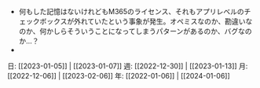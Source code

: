 - 何もした記憶はないけれどもM365のライセンス、それもアプリレベルのチェックボックスが外れていたという事象が発生。オペミスなのか、勘違いなのか、何かしらそういうことになってしまうパターンがあるのか、バグなのか…？
- 

日: [[2023-01-05]] | [[2023-01-07]]
週: [[2022-12-30]] | [[2023-01-13]]
月: [[2022-12-06]] | [[2023-02-06]]
年: [[2022-01-06]] | [[2024-01-06]]